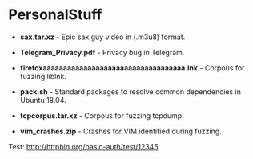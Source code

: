 # PersonalStuff

* <b>sax.tar.xz</b> - Epic sax guy video in (.m3u8) format.

* <b>Telegram_Privacy.pdf</b> - Privacy bug in Telegram.

* <b>firefoxaaaaaaaaaaaaaaaaaaaaaaaaaaaaaaaaaaa.lnk</b> - Corpous for fuzzing liblnk.

* <b>pack.sh</b> - Standard packages to resolve common dependencies in Ubuntu 18.04.

* <b>tcpcorpus.tar.xz</b> - Corpous for fuzzing tcpdump.

* <b>vim_crashes.zip</b> - Crashes for VIM identified during fuzzing.

Test: http://httpbin.org/basic-auth/test/12345
